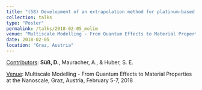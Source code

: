 ```yaml
---
title: "(58) Development of an extrapolation method for platinum-based molecules"
collection: talks
type: "Poster"
permalink: /talks/2018-02-05_molim
venue: "Multiscale Modelling - From Quantum Effects to Material Properties at the Nanoscale"
date: 2018-02-05
location: "Graz, Austria"
---
```


<u>Contributors</u>: <b>Süß, D.</b>, Mauracher, A., & Huber, S. E.

<u>Venue</u>: Multiscale Modelling - From Quantum Effects to Material Properties at the Nanoscale, Graz, Austria, February 5-7, 2018


<!---
[Slides](http://stefaneha.github.io/files/2024-09-16_OEGP.pdf){:target="_blank"}
-->